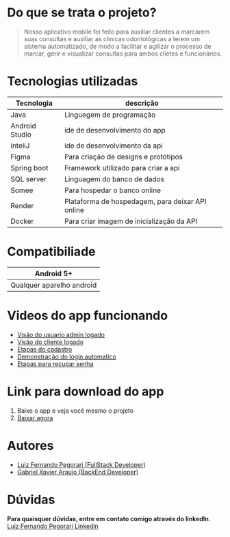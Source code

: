 # Do que se trata o projeto?

> Nosso aplicativo mobile foi feito para auxiliar clientes a marcarem suas consultas e auxiliar as clínicas odontológicas a terem um sistema automatizado, 
de modo a facilitar e agilizar o processo de marcar, gerir e visualizar consultas para ambos clietes e funcionários.

# Tecnologias utilizadas

Tecnologia | descrição
-----------|----------
Java | Linguegem de programação
Android Studio | ide de desenvolvimento do app
inteliJ | ide de desenvolvimento da api
Figma | Para criação de designs e protótipos
Spring boot | Framework utilizado para criar a api
SQL server | Linguagem do banco de dados
Somee | Para hospedar o banco online
Render | Plataforma de hospedagem, para deixar API online
Docker | Para criar imagem de inicialização da API

# Compatibiliade

Android 5+|
--------|
Qualquer aparelho android|

# Videos do app funcionando

* <a href="https://drive.google.com/file/d/1_b-ImC5_Z0FzI_YhOhkIPpCRNUHH4ryU/view?usp=share_link">Visão do usuario admin logado</a>
* <a href="https://drive.google.com/file/d/1_Yc875rPPabt4-i3PY_6Y-9vra_EVDZW/view?usp=share_link">Visão do cliente logado</a>
* <a href="https://drive.google.com/file/d/1_drqLx4NXI0F27C1rRZD0gXlliF8n8Rk/view?usp=share_link">Etapas do cadastro</a>
* <a href="https://drive.google.com/file/d/1_o4Bc5G6slwCBODmEoZElesvLp5Lj-kn/view?usp=share_link">Demonstração do login automatico</a>
* <a href="https://drive.google.com/file/d/1_lx3uvcErI6as895YnPGWdWorPyk3qbq/view?usp=share_link">Etapas para recupar senha</a>

# Link para download do app
1. Baixe o app e veja você mesmo o projeto
2. <a href="https://drive.google.com/file/d/1rtiflkn0tXZ1iLzkAG7Ret7RzuJM1aiG/view?usp=share_link"> Baixar agora</a>

# Autores

* <a href="https://github.com/luizfernandope">Luiz Fernando Pegorari (FullStack Developer)</a>
* <a href="https://github.com/GabrielPw">Gabriel Xavier Araújo (BackEnd Developer)</a>

# Dúvidas
<b>Para quaisquer dúvidas, entre em contato comigo através do linkedIn.</b>
<br>
<a href="https://www.linkedin.com/in/luiz-fernando-pegorari-78b853225/">Luiz Fernando Pegorari Linkedln</a>

